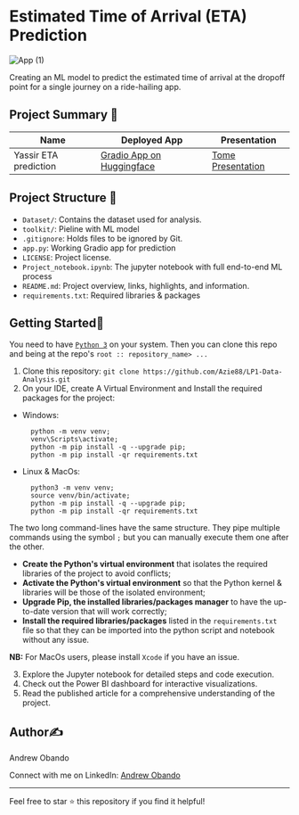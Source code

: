 # Estimated Time of Arrival (ETA) Prediction
![App (1)](https://github.com/Azie88/Estimated-Time-of-Arrival-ETA-Prediction/assets/101363399/62edada4-6a6a-415a-9770-774859666d41)

Creating an ML model to predict the estimated time of arrival at the dropoff point for a single journey on a ride-hailing app.

## Project Summary 📄

| Name | Deployed App | Presentation |
|------|------|-------------------|
| Yassir ETA prediction | <a href="https://huggingface.co/spaces/Azie88/ETA_prediction">Gradio App on Huggingface</a> | <a href="https://tome.app/club-unbrick/machine-learning-project-eta-prediction-for-yassir-clr6mqgby0349o463g2lgpfjr">Tome Presentation</a>

## Project Structure 📂

- `Dataset/`: Contains the dataset used for analysis.
- `toolkit/`: Pieline with ML model
- `.gitignore`: Holds files to be ignored by Git.
- `app.py`: Working Gradio app for prediction
- `LICENSE`: Project license.
- `Project_notebook.ipynb`: The jupyter notebook with full end-to-end ML process
- `README.md`: Project overview, links, highlights, and information.
- `requirements.txt`: Required libraries & packages

## Getting Started🏁

You need to have [`Python 3`](https://www.python.org/) on your system. Then you can clone this repo and being at the repo's `root :: repository_name> ...`

1. Clone this repository: `git clone https://github.com/Azie88/LP1-Data-Analysis.git`
2. On your IDE, create A Virtual Environment and Install the required packages for the project:

- Windows:
        
        python -m venv venv; 
        venv\Scripts\activate; 
        python -m pip install -q --upgrade pip; 
        python -m pip install -qr requirements.txt  

- Linux & MacOs:
        
        python3 -m venv venv; 
        source venv/bin/activate; 
        python -m pip install -q --upgrade pip; 
        python -m pip install -qr requirements.txt  

The two long command-lines have the same structure. They pipe multiple commands using the symbol ` ; ` but you can manually execute them one after the other.

- **Create the Python's virtual environment** that isolates the required libraries of the project to avoid conflicts;
- **Activate the Python's virtual environment** so that the Python kernel & libraries will be those of the isolated environment;
- **Upgrade Pip, the installed libraries/packages manager** to have the up-to-date version that will work correctly;
- **Install the required libraries/packages** listed in the `requirements.txt` file so that they can be imported into the python script and notebook without any issue.

**NB:** For MacOs users, please install `Xcode` if you have an issue.

3. Explore the Jupyter notebook for detailed steps and code execution.
4. Check out the Power BI dashboard for interactive visualizations.
5. Read the published article for a comprehensive understanding of the project.

## Author✍️

Andrew Obando

Connect with me on LinkedIn: [Andrew Obando](https://www.linkedin.com/in/andrewobando/)

---

Feel free to star ⭐ this repository if you find it helpful!
